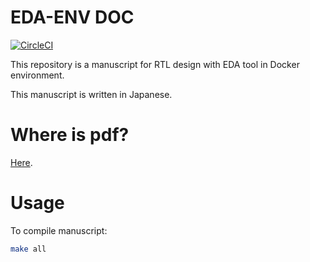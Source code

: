 # EDA-ENV DOC

[![CircleCI](https://circleci.com/gh/Ag48/eda-env_doc.svg?style=svg)](https://circleci.com/gh/Ag48/eda-env_doc)

This repository is a manuscript for RTL design with EDA tool in Docker environment.

This manuscript is written in Japanese.

# Where is pdf? 
[Here](https://drive.google.com/drive/folders/1PQUF2ajlAQXejee21sy7kmVn1fAXpFLx?usp=sharing).

# Usage

To compile manuscript: 

```sh
make all 
```
